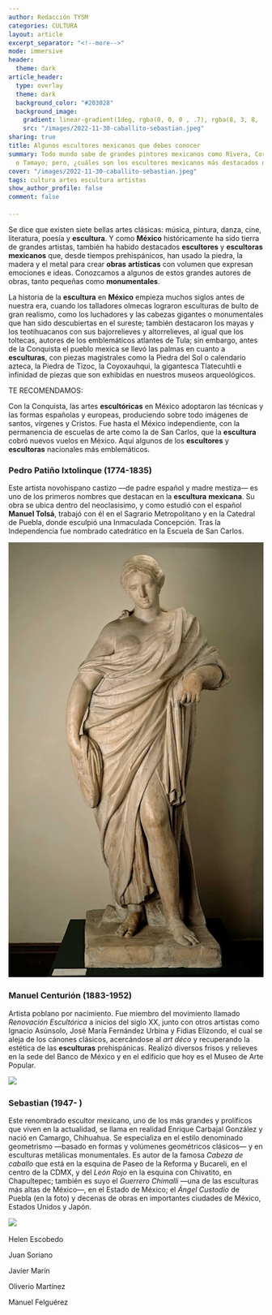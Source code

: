 ```yaml
---
author: Redacción TYSM
categories: CULTURA
layout: article
excerpt_separator: "<!--more-->"
mode: immersive
header:
  theme: dark
article_header:
  type: overlay
  theme: dark
  background_color: "#203028"
  background_image:
    gradient: linear-gradient(1deg, rgba(0, 0, 0 , .7), rgba(8, 3, 8, .9))
    src: "/images/2022-11-30-caballito-sebastian.jpeg"
sharing: true
title: Algunos escultores mexicanos que debes conocer
summary: Todo mundo sabe de grandes pintores mexicanos como Rivera, Coronel, Kahlo
  o Tamayo; pero, ¿cuáles son los escultores mexicanos más destacados de la historia?
cover: "/images/2022-11-30-caballito-sebastian.jpeg"
tags: cultura artes escultura artistas
show_author_profile: false
comment: false

---
```

Se dice que existen siete bellas artes clásicas: música, pintura, danza, cine, literatura, poesía y **escultura**. Y como **México** históricamente ha sido tierra de grandes artistas, también ha habido destacados **escultores** y **escultoras** **mexicanos** que, desde tiempos prehispánicos, han usado la piedra, la madera y el metal para crear **obras** **artísticas** con volumen que expresan emociones e ideas. Conozcamos a algunos de estos grandes autores de obras, tanto pequeñas como **monumentales**.

La historia de la **escultura** en **México** empieza muchos siglos antes de nuestra era, cuando los talladores olmecas lograron esculturas de bulto de gran realismo, como los luchadores y las cabezas gigantes o monumentales que han sido descubiertas en el sureste; también destacaron los mayas y los teotihuacanos con sus bajorrelieves y altorrelieves, al igual que los toltecas, autores de los emblemáticos atlantes de Tula; sin embargo, antes de la Conquista el pueblo mexica se llevó las palmas en cuanto a **esculturas**, con piezas magistrales como la Piedra del Sol o calendario azteca, la Piedra de Tizoc, la Coyoxauhqui, la gigantesca Tlatecuhtli e infinidad de piezas que son exhibidas en nuestros museos arqueológicos.

TE RECOMENDAMOS:

Con la Conquista, las artes **escultóricas** en México adoptaron las técnicas y las formas españolas y europeas, produciendo sobre todo imágenes de santos, vírgenes y Cristos. Fue hasta el México independiente, con la permanencia de escuelas de arte como la de San Carlos, que la **escultura** cobró nuevos vuelos en México. Aquí algunos de los **escultores** y **escultoras** nacionales más emblemáticos.

### Pedro Patiño Ixtolinque (1774-1835)

Este artista novohispano castizo —de padre español y madre mestiza— es uno de los primeros nombres que destacan en la **escultura** **mexicana**. Su obra se ubica dentro del neoclasisimo, y como estudió con el español **Manuel Tolsá**, trabajó con él en el Sagrario Metropolitano y en la Catedral de Puebla, donde esculpió una Inmaculada Concepción. Tras la Independencia fue nombrado catedrático en la Escuela de San Carlos.

![](/images/2022-11-30-pedropatino.jpeg)

### Manuel Centurión (1883-1952)

Artista poblano por nacimiento. Fue miembro del movimiento llamado _Renovación Escultórica_ a inicios del siglo XX, junto con otros artistas como Ignacio Asúnsolo, José María Fernández Urbina y Fidias Elizondo, el cual se aleja de los cánones clásicos, acercándose al _art déco_ y recuperando la estética de las **esculturas** prehispánicas. Realizó diversos frisos y relieves en la sede del Banco de México y en el edificio que hoy es el Museo de Arte Popular.

![](https://upload.wikimedia.org/wikipedia/commons/thumb/c/c6/Museo_de_Arte_Popular_%28MAP%29_IMG_3534_%2830272052670%29.jpg/1024px-Museo_de_Arte_Popular_%28MAP%29_IMG_3534_%2830272052670%29.jpg)

### Sebastian (1947- )

Este renombrado escultor mexicano, uno de los más grandes y prolíficos que viven en la actualidad, se llama en realidad Enrique Carbajal González y nació en Camargo, Chihuahua. Se especializa en el estilo denominado geometrismo —basado en formas y volúmenes geométricos clásicos— y en esculturas metálicas monumentales. Es autor de la famosa _Cabeza de caballo_ que está en la esquina de Paseo de la Reforma y Bucareli, en el centro de la CDMX, y del _León Rojo_ en la esquina con Chivatito, en Chapultepec; también es suyo el _Guerrero Chimalli_ —una de las esculturas más altas de México—, en el Estado de México; el _Ángel Custodio_ de Puebla (en la foto) y decenas de obras en importantes ciudades de México, Estados Unidos y Japón.

![](https://upload.wikimedia.org/wikipedia/commons/thumb/b/bd/%C3%81ngel_Custodio%2C_Puebla.jpg/765px-%C3%81ngel_Custodio%2C_Puebla.jpg)

Helen Escobedo

Juan Soriano

Javier Marín

Oliverio Martínez

Manuel Felguérez